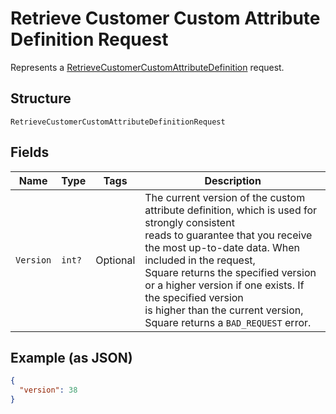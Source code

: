 
# Retrieve Customer Custom Attribute Definition Request

Represents a [RetrieveCustomerCustomAttributeDefinition](../../doc/api/customer-custom-attributes.md#retrieve-customer-custom-attribute-definition) request.

## Structure

`RetrieveCustomerCustomAttributeDefinitionRequest`

## Fields

| Name | Type | Tags | Description |
|  --- | --- | --- | --- |
| `Version` | `int?` | Optional | The current version of the custom attribute definition, which is used for strongly consistent<br>reads to guarantee that you receive the most up-to-date data. When included in the request,<br>Square returns the specified version or a higher version if one exists. If the specified version<br>is higher than the current version, Square returns a `BAD_REQUEST` error. |

## Example (as JSON)

```json
{
  "version": 38
}
```

